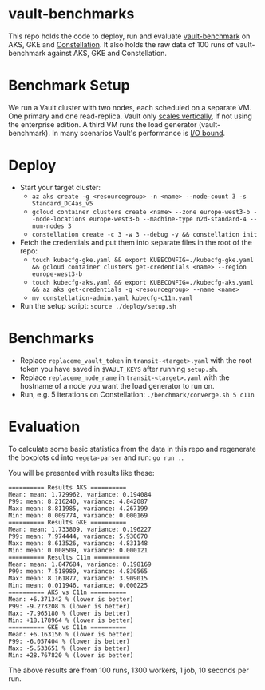 # vault-benchmarks

This repo holds the code to deploy, run and evaluate [vault-benchmark](https://github.com/hashicorp/vault-benchmark/) on AKS, GKE and [Constellation](https://github.com/edgelesssys/constellation).
It also holds the raw data of 100 runs of vault-benchmark against AKS, GKE and Constellation.

# Benchmark Setup

We run a Vault cluster with two nodes, each scheduled on a separate VM.
One primary and one read-replica.
Vault only [scales vertically](https://developer.hashicorp.com/vault/tutorials/operations/performance-tuning#performance-standbys), if not using the enterprise edition.
A third VM runs the load generator (vault-benchmark).
In many scenarios Vault's performance is [I/O bound](https://developer.hashicorp.com/vault/tutorials/operations/performance-tuning#a-note-about-cpu-scaling).

# Deploy
- Start your target cluster:
    - `az aks create -g <resourcegroup> -n <name> --node-count 3 -s Standard_DC4as_v5`
    - `gcloud container clusters create <name> --zone europe-west3-b --node-locations europe-west3-b --machine-type n2d-standard-4 --num-nodes 3`
    - `constellation create -c 3 -w 3 --debug -y && constellation init`
- Fetch the credentials and put them into separate files in the root of the repo:
    - `touch kubecfg-gke.yaml && export KUBECONFIG=./kubecfg-gke.yaml && gcloud container clusters get-credentials <name> --region europe-west3-b`
    - `touch kubecfg-aks.yaml && export KUBECONFIG=./kubecfg-aks.yaml && az aks get-credentials -g <resourcegroup> --name <name>`
    - `mv constellation-admin.yaml kubecfg-c11n.yaml`
- Run the setup script: `source ./deploy/setup.sh`

# Benchmarks

- Replace `replaceme_vault_token` in `transit-<target>.yaml` with the root token you have saved in `$VAULT_KEYS` after running `setup.sh`.
- Replace `replaceme_node_name` in `transit-<target>.yaml` with the hostname of a node you want the load generator to run on.
- Run, e.g. 5 iterations on Constellation: `./benchmark/converge.sh 5 c11n`

# Evaluation

To calculate some basic statistics from the data in this repo and regenerate the boxplots cd into `vegeta-parser` and run: `go run .`.

You will be presented with results like these:
```
========== Results AKS ==========
Mean: mean: 1.729962, variance: 0.194084
P99: mean: 8.216240, variance: 4.842087
Max: mean: 8.811985, variance: 4.267199
Min: mean: 0.009774, variance: 0.000169
========== Results GKE ==========
Mean: mean: 1.733809, variance: 0.196227
P99: mean: 7.974444, variance: 5.930670
Max: mean: 8.613526, variance: 4.831148
Min: mean: 0.008509, variance: 0.000121
========== Results C11n ==========
Mean: mean: 1.847684, variance: 0.198169
P99: mean: 7.518989, variance: 4.830565
Max: mean: 8.161877, variance: 3.909015
Min: mean: 0.011946, variance: 0.000225
========== AKS vs C11n ==========
Mean: +6.371342 % (lower is better)
P99: -9.273208 % (lower is better)
Max: -7.965180 % (lower is better)
Min: +18.178964 % (lower is better)
========== GKE vs C11n ==========
Mean: +6.163156 % (lower is better)
P99: -6.057404 % (lower is better)
Max: -5.533651 % (lower is better)
Min: +28.767820 % (lower is better)
```

The above results are from 100 runs, 1300 workers, 1 job, 10 seconds per run.
